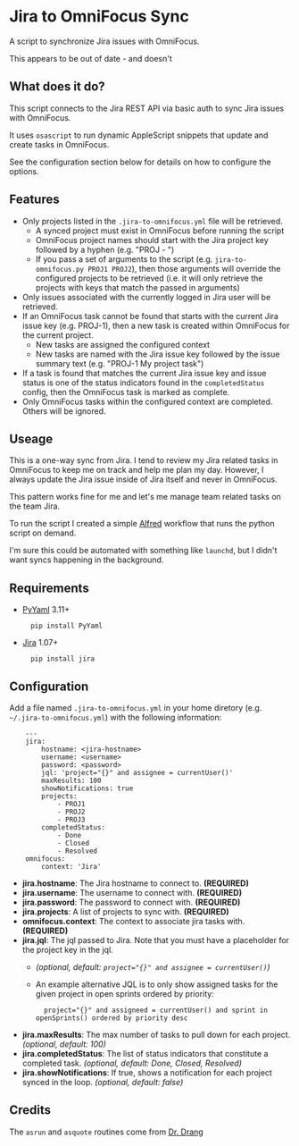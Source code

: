 # Jira to OmniFocus Sync

A script to synchronize Jira issues with OmniFocus.

This appears to be out of date - and doesn't 

## What does it do?

This script connects to the Jira REST API via basic auth to
sync Jira issues with OmniFocus.

It uses `osascript` to run dynamic AppleScript snippets that update and create tasks in OmniFocus.

See the configuration section below for details on how to configure the options.

## Features

- Only projects listed in the `.jira-to-omnifocus.yml` file will be retrieved.
    - A synced project must exist in OmniFocus before running the script
    - OmniFocus project names should start with the Jira project key followed by a hyphen (e.g. "PROJ - ")
    - If you pass a set of arguments to the script (e.g. `jira-to-omnifocus.py PROJ1 PROJ2`), then those arguments will override the configured projects to be retrieved (i.e. it will only retrieve the projects with keys that match the passed in arguments)
- Only issues associated with the currently logged in Jira user will be retrieved.
- If an OmniFocus task cannot be found that starts with the current Jira issue key (e.g. PROJ-1),
then a new task is created within OmniFocus for the current project.
    - New tasks are assigned the configured context
    - New tasks are named with the Jira issue key followed by the issue summary text (e.g. "PROJ-1 My project task")
- If a task is found that matches the current Jira issue key and issue status is one of the
status indicators found in the `completedStatus` config, then the OmniFocus task is marked as complete.
- Only OmniFocus tasks within the configured context are completed. Others will be ignored.

## Useage

This is a one-way sync from Jira. I tend to review my Jira related tasks in OmniFocus to keep me on track
and help me plan my day. However, I always update the Jira issue inside of Jira itself and never in OmniFocus.

This pattern works fine for me and let's me manage team related tasks on the team Jira.

To run the script I created a simple [Alfred](https://www.alfredapp.com/) workflow that runs the python script on demand.

I'm sure this could be automated with something like `launchd`, but I didn't want syncs happening in the background.

## Requirements

- [PyYaml](https://pypi.python.org/pypi/PyYAML) 3.11+

        pip install PyYaml

- [Jira](https://pypi.python.org/pypi/jira) 1.07+

        pip install jira

## Configuration

Add a file named `.jira-to-omnifocus.yml` in your home diretory (e.g. `~/.jira-to-omnifocus.yml`) with the following information:

        ---
        jira:
            hostname: <jira-hostname>
            username: <username>
            password: <password>
            jql: 'project="{}" and assignee = currentUser()'
            maxResults: 100
            showNotifications: true
            projects:
                - PROJ1
                - PROJ2
                - PROJ3
            completedStatus:
                - Done
                - Closed
                - Resolved
        omnifocus:
            context: 'Jira'


- **jira.hostname**: The Jira hostname to connect to. **(REQUIRED)**
- **jira.username**: The username to connect with. **(REQUIRED)**
- **jira.password**: The password to connect with. **(REQUIRED)**
- **jira.projects**: A list of projects to sync with. **(REQUIRED)**
- **omnifocus.context**: The context to associate jira tasks with. **(REQUIRED)**
- **jira.jql**: The jql passed to Jira. Note that you must have a placeholder for the project key in the jql.
    - _(optional, default: `project="{}" and assignee = currentUser()`)_
    - An example alternative JQL is to only show assigned tasks for the given project in open sprints ordered by priority:

            project="{}" and assigneed = currentUser() and sprint in openSprints() ordered by priority desc

- **jira.maxResults**: The max number of tasks to pull down for each project. _(optional, default: 100)_
- **jira.completedStatus**: The list of status indicators that constitute a completed task. _(optional, default: Done, Closed, Resolved)_
- **jira.showNotifications**: If true, shows a notification for each project synced in the loop. _(optional, default: false)_

## Credits

The `asrun` and `asquote` routines come from [Dr. Drang](http://www.leancrew.com/all-this/2013/03/combining-python-and-applescript/)

